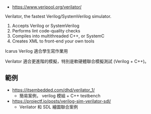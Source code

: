 

* https://www.veripool.org/verilator/

Verilator, the fastest Verilog/SystemVerilog simulator.

1. Accepts Verilog or SystemVerilog
2. Performs lint code-quality checks
3. Compiles into multithreaded C++, or SystemC
4. Creates XML to front-end your own tools

Icarus Verilog 適合學生寫作業用

Verilator 適合更進階的模擬，特別是軟硬體聯合模擬測試 (Verilog + C++)。

## 範例

* https://itsembedded.com/dhd/verilator_1/
    * 簡易案例， verilog 模組 + C++ testbench
* https://projectf.io/posts/verilog-sim-verilator-sdl/
    * Verilator 和 SDL 繪圖聯合案例
